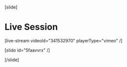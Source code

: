 [slide]
# Live Session

[live-stream videoId="341532970" playerType="vimeo" /]

[slido id="5faavvrx" /]

[/slide]